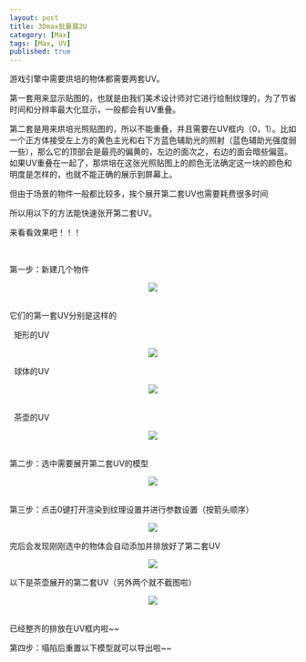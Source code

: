 ```yaml
---
layout: post
title: 3Dmax批量展2U
category: [Max]
tags: [Max, UV]
published: true
---
```



游戏引擎中需要烘培的物体都需要两套UV。

第一套用来显示贴图的，也就是由我们美术设计师对它进行绘制纹理的，为了节省时间和分辨率最大化显示，一般都会有UV重叠。

第二套是用来烘培光照贴图的，所以不能重叠，并且需要在UV框内（0，1）。比如一个正方体接受左上方的黄色主光和右下方蓝色辅助光的照射（蓝色辅助光强度弱一些），那么它的顶部会是最亮的偏黄的，左边的面次之，右边的面会暗些偏蓝。如果UV重叠在一起了，那烘培在这张光照贴图上的颜色无法确定这一块的颜色和明度是怎样的，也就不能正确的展示到屏幕上。

但由于场景的物件一般都比较多，挨个展开第二套UV也需要耗费很多时间

所以用以下的方法能快速张开第二套UV。

来看看效果吧！！！

 

第一步：新建几个物件
<center>
			<img src="/public/img/3Dmax批量展2U/1.bmp"></center>
 

它们的第一套UV分别是这样的

  矩形的UV
<center>
			<img src="/public/img/3Dmax批量展2U/2.bmp"></center>


  球体的UV
<center>
			<img src="/public/img/3Dmax批量展2U/3.bmp"></center>
 

  茶壶的UV
<center>
			<img src="/public/img/3Dmax批量展2U/4.bmp"></center>
 

第二步：选中需要展开第二套UV的模型
<center>
			<img src="/public/img/3Dmax批量展2U/5.bmp"></center>
 

第三步：点击0键打开渲染到纹理设置并进行参数设置（按箭头顺序）
<center>
			<img src="/public/img/3Dmax批量展2U/6.png"></center>


完后会发现刚刚选中的物体会自动添加并排放好了第二套UV
<center>
			<img src="/public/img/3Dmax批量展2U/7.png"></center>


以下是茶壶展开的第二套UV（另外两个就不截图啦）
<center>
			<img src="/public/img/3Dmax批量展2U/8.bmp"></center>
 

已经整齐的排放在UV框内啦~~

第四步：塌陷后重置以下模型就可以导出啦~~
